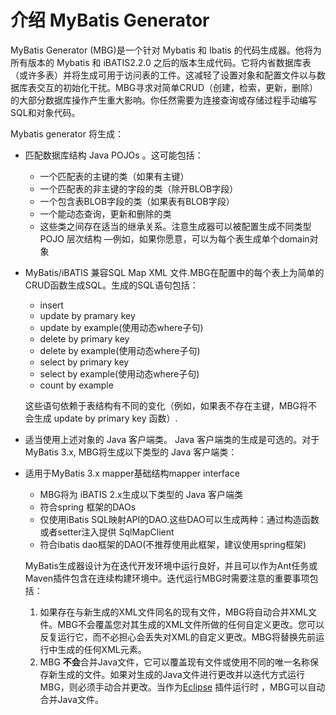 # 介绍 MyBatis Generator

MyBatis Generator (MBG)是一个针对 Mybatis 和 Ibatis 的代码生成器。他将为所有版本的 Mybatis 和 iBATIS2.2.0 之后的版本生成代码。它将内省数据库表（或许多表）并将生成可用于访问表的工件。这减轻了设置对象和配置文件以与数据库表交互的初始化干扰。MBG寻求对简单CRUD（创建，检索，更新，删除）的大部分数据库操作产生重大影响。你任然需要为连接查询或存储过程手动编写SQL和对象代码。

Mybatis generator 将生成：

- 匹配数据库结构 Java POJOs 。这可能包括：
  - 一个匹配表的主键的类（如果有主键）
  - 一个匹配表的非主键的字段的类（除开BLOB字段）
  - 一个包含表BLOB字段的类（如果表有BLOB字段）
  - 一个能动态查询，更新和删除的类
  - 这些类之间存在适当的继承关系。注意生成器可以被配置生成不同类型 POJO 层次结构 —例如，如果你愿意，可以为每个表生成单个domain对象

- MyBatis/iBATIS 兼容SQL Map XML 文件.MBG在配置中的每个表上为简单的CRUD函数生成SQL。生成的SQL语句包括：

  - insert
  - update by pramary key
  - update by example(使用动态where子句)
  - delete by primary key
  - delete by example(使用动态where子句)
  - select by primary key
  - select by example(使用动态where子句)
  - count by example

  这些语句依赖于表结构有不同的变化（例如，如果表不存在主键，MBG将不会生成 update by primary key 函数）.

- 适当使用上述对象的 Java 客户端类。 Java 客户端类的生成是可选的。对于MyBatis 3.x, MBG将生成以下类型的 Java 客户端类：

- 适用于MyBatis 3.x mapper基础结构mapper interface

  - MBG将为 iBATIS 2.x生成以下类型的 Java 客户端类
  - 符合spring 框架的DAOs
  - 仅使用iBatis SQL映射API的DAO.这些DAO可以生成两种：通过构造函数或者setter注入提供 SqlMapClient
  - 符合ibatis dao框架的DAO(不推荐使用此框架，建议使用spring框架)

  MyBatis生成器设计为在迭代开发环境中运行良好，并且可以作为Ant任务或Maven插件包含在连续构建环境中。迭代运行MBG时需要注意的重要事项包括：

  1. 如果存在与新生成的XML文件同名的现有文件，MBG将自动合并XML文件。MBG不会覆盖您对其生成的XML文件所做的任何自定义更改。您可以反复运行它，而不必担心会丢失对XML的自定义更改。MBG将替换先前运行中生成的任何XML元素。
  2. MBG **不会**合并Java文件，它可以覆盖现有文件或使用不同的唯一名称保存新生成的文件。如果对生成的Java文件进行更改并以迭代方式运行MBG，则必须手动合并更改。当作为[Eclipse](http://www.eclipse.org/) 插件运行时 ，MBG可以自动合并Java文件。



